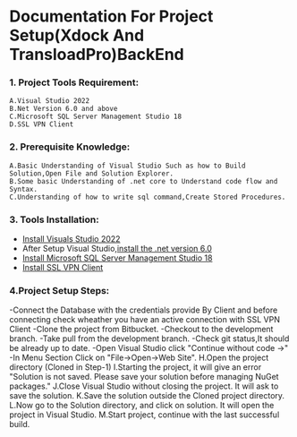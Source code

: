 # **Documentation For Project Setup(Xdock And TransloadPro)BackEnd**

### 1. Project Tools Requirement:
```
A.Visual Studio 2022
B.Net Version 6.0 and above 
C.Microsoft SQL Server Management Studio 18
D.SSL VPN Client
```
### 2. Prerequisite Knowledge:

```
A.Basic Understanding of Visual Studio Such as how to Build Solution,Open File and Solution Explorer.
B.Some basic Understanding of .net core to Understand code flow and Syntax.
C.Understanding of how to write sql command,Create Stored Procedures.
```
### 3. Tools Installation:

  - [Install Visuals Studio 2022](https://visualstudio.microsoft.com/vs/)
  - After Setup Visual Studio,[install the .net version 6.0](https://dotnet.microsoft.com/en-us/download/dotnet/6.0)
  - [Install Microsoft SQL Server Management Studio 18](https://learn.microsoft.com/en-us/sql/ssms/download-sql-server-management-studio-ssms?view=sql-server-ver16)
  - [Install SSL VPN Client](https://drive.google.com/file/d/13mqiTjCki64WW23lRzyPYaHJWkwov4hg/view?ts=5dee7254)


### 4.Project Setup Steps:

  -Connect the Database with the credentials provide By Client and before connecting check wheather 
  you have an active connection with SSL VPN Client
  -Clone the project from Bitbucket.
  -Checkout to the development branch.
  -Take pull from the development branch.
  -Check git status,It should be already up to date.
  -Open Visual Studio click "Continue without code ->"
  -In Menu Section Click on "File->Open->Web Site".
  H.Open the project directory (Cloned in Step-1)
  I.Starting the project, it will give an error "Solution is not saved. Please save your solution before 
  managing NuGet packages."
  J.Close Visual Studio without closing the project. It will ask to save the solution.
  K.Save the solution outside the Cloned project directory.
  L.Now go to the Solution directory, and click on solution. It will open the project in Visual Studio.
  M.Start project, continue with the last successful build.


